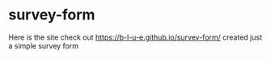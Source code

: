 # survey-form
Here is the site check out https://b-l-u-e.github.io/survey-form/
created just a simple survey form
